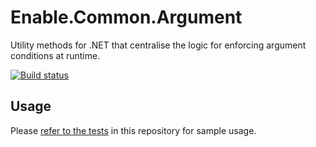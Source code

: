 # Enable.Common.Argument

Utility methods for .NET that centralise the logic for enforcing argument conditions at runtime.

[![Build status](https://ci.appveyor.com/api/projects/status/a2c2ns8lbueircfm?svg=true)](https://ci.appveyor.com/project/EnableSoftware/enable-common-argument)

## Usage

Please [refer to the tests](https://github.com/EnableSoftware/Enable.Common.Argument/tree/master/test/Argument.Tests) in this repository for sample usage.
